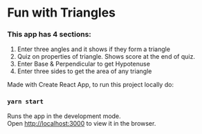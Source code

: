 # Fun with Triangles

### This app has 4 sections:

1. Enter three angles and it shows if they form a triangle
2. Quiz on properties of triangle. Shows score at the end of quiz.
3. Enter Base & Perpendicular to get Hypotenuse
4. Enter three sides to get the area of any triangle

Made with Create React App, to run this project locally do:

### `yarn start`

Runs the app in the development mode.\
Open [http://localhost:3000](http://localhost:3000) to view it in the browser.

